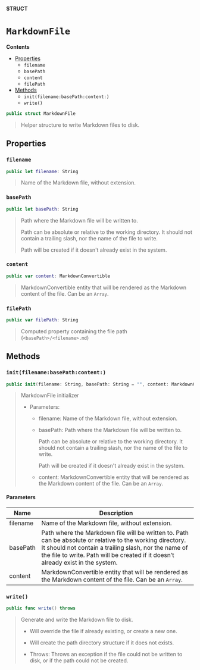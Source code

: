 **STRUCT**

# `MarkdownFile`

**Contents**

- [Properties](#properties)
  - `filename`
  - `basePath`
  - `content`
  - `filePath`
- [Methods](#methods)
  - `init(filename:basePath:content:)`
  - `write()`

```swift
public struct MarkdownFile
```

> Helper structure to write Markdown files to disk.

## Properties
### `filename`

```swift
public let filename: String
```

> Name of the Markdown file, without extension.

### `basePath`

```swift
public let basePath: String
```

> Path where the Markdown file will be written to.
>
> Path can be absolute or relative to the working directory. It should
> not contain a trailing slash, nor the name of the file to write.
>
> Path will be created if it doesn't already exist in the system.

### `content`

```swift
public var content: MarkdownConvertible
```

> MarkdownConvertible entity that will be rendered
> as the Markdown content of the file. Can be an `Array`.

### `filePath`

```swift
public var filePath: String
```

> Computed property containing the file path (`<basePath>/<filename>.md`)

## Methods
### `init(filename:basePath:content:)`

```swift
public init(filename: String, basePath: String = "", content: MarkdownConvertible)
```

> MarkdownFile initializer
>
> - Parameters:
>   - filename: Name of the Markdown file, without extension.
>   - basePath: Path where the Markdown file will be written to.
>
>        Path can be absolute or relative to the working directory. It should
>        not contain a trailing slash, nor the name of the file to write.
>
>        Path will be created if it doesn't already exist in the system.
>
>   - content: MarkdownConvertible entity that will be rendered
>        as the Markdown content of the file. Can be an `Array`.

#### Parameters

| Name | Description |
| ---- | ----------- |
| filename | Name of the Markdown file, without extension. |
| basePath | Path where the Markdown file will be written to. Path can be absolute or relative to the working directory. It should not contain a trailing slash, nor the name of the file to write. Path will be created if it doesn’t already exist in the system. |
| content | MarkdownConvertible entity that will be rendered as the Markdown content of the file. Can be an `Array`. |

### `write()`

```swift
public func write() throws
```

> Generate and write the Markdown file to disk.
>
> - Will override the file if already existing, or create a new one.
> - Will create the path directory structure if it does not exists.
>
> - Throws: Throws an exception if the file could not be written to disk, or
>           if the path could not be created.
